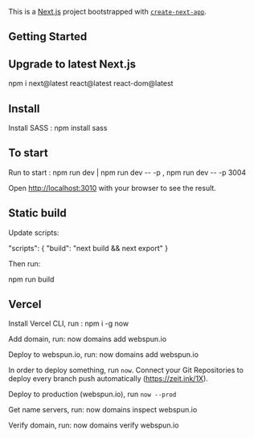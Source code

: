 This is a [Next.js](https://nextjs.org/) project bootstrapped with [`create-next-app`](https://github.com/zeit/next.js/tree/canary/packages/create-next-app).

## Getting Started

## Upgrade to latest Next.js
npm i next@latest react@latest react-dom@latest


## Install
Install SASS : npm install sass


## To start

Run to start : npm run dev | npm run dev -- -p <your port here>, npm run dev -- -p 3004

Open [http://localhost:3010](http://localhost:3010) with your browser to see the result.


## Static build

Update scripts:

"scripts": {
  "build": "next build && next export"
}

Then run:

npm run build


## Vercel
Install Vercel CLI, run : npm i -g now

Add domain, run: now domains add webspun.io

Deploy to webspun.io, run: now domains add webspun.io

In order to deploy something, run `now`.
Connect your Git Repositories to deploy every branch push automatically (https://zeit.ink/1X).


Deploy to production (webspun.io), run `now --prod`


Get name servers, run: now domains inspect webspun.io

Verify domain, run: now domains verify webspun.io
